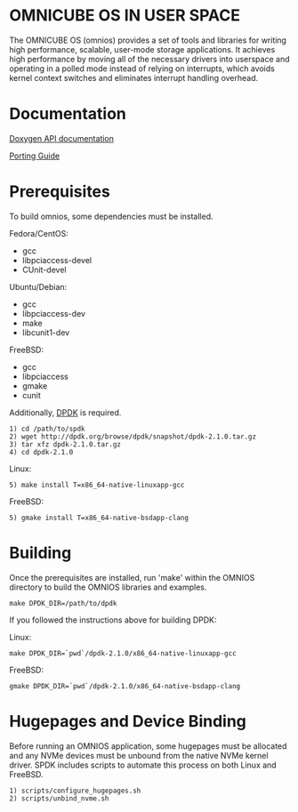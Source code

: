 OMNICUBE OS IN USER SPACE
===================================

The OMNICUBE OS (omnios) provides a set of tools
and libraries for writing high performance, scalable, user-mode storage
applications.
It achieves high performance by moving all of the necessary drivers into
userspace and operating in a polled mode instead of relying on interrupts,
which avoids kernel context switches and eliminates interrupt handling
overhead.

Documentation
=============

[Doxygen API documentation](https://omnios.github.io/omnios/doc/)

[Porting Guide](PORTING.md)

Prerequisites
=============

To build omnios, some dependencies must be installed.

Fedora/CentOS:

- gcc
- libpciaccess-devel
- CUnit-devel

Ubuntu/Debian:

- gcc
- libpciaccess-dev
- make
- libcunit1-dev

FreeBSD:

- gcc
- libpciaccess
- gmake
- cunit

Additionally, [DPDK](http://dpdk.org/doc/quick-start) is required.

    1) cd /path/to/spdk
    2) wget http://dpdk.org/browse/dpdk/snapshot/dpdk-2.1.0.tar.gz
    3) tar xfz dpdk-2.1.0.tar.gz
    4) cd dpdk-2.1.0

Linux:

    5) make install T=x86_64-native-linuxapp-gcc

FreeBSD:

    5) gmake install T=x86_64-native-bsdapp-clang

Building
========

Once the prerequisites are installed, run 'make' within the OMNIOS directory
to build the OMNIOS libraries and examples.

    make DPDK_DIR=/path/to/dpdk

If you followed the instructions above for building DPDK:

Linux:

    make DPDK_DIR=`pwd`/dpdk-2.1.0/x86_64-native-linuxapp-gcc

FreeBSD:

    gmake DPDK_DIR=`pwd`/dpdk-2.1.0/x86_64-native-bsdapp-clang

Hugepages and Device Binding
============================

Before running an OMNIOS application, some hugepages must be allocated and
any NVMe devices must be unbound from the native NVMe kernel driver.
SPDK includes scripts to automate this process on both Linux and FreeBSD.

    1) scripts/configure_hugepages.sh
    2) scripts/unbind_nvme.sh
